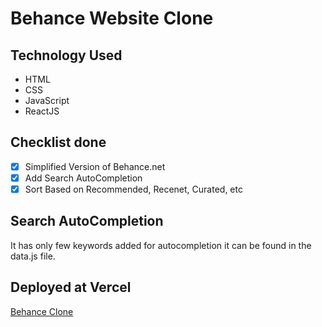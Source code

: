 # Behance Website Clone

## Technology Used

- HTML
- CSS
- JavaScript
- ReactJS

## Checklist done
- [x] Simplified Version of Behance.net
- [x] Add Search AutoCompletion
- [x] Sort Based on Recommended, Recenet, Curated, etc

## Search AutoCompletion

It has only few keywords added for autocompletion it can be found in the data.js file.

## Deployed at Vercel

[Behance Clone](https://behance-clone-five.vercel.app/)


